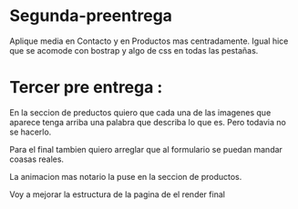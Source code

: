 # Segunda-preentrega

Aplique media en Contacto y en Productos mas centradamente. Igual hice que se acomode con bostrap y algo de css en todas las pestañas.




# Tercer pre entrega :

En la seccion de preductos quiero que cada una de las imagenes que aparece tenga arriba una palabra que describa lo que es. Pero todavia no se hacerlo.

Para el final tambien quiero arreglar que al formulario se puedan mandar coasas reales.

La animacion mas notario la puse en la seccion de productos.


Voy a mejorar la estructura de la pagina de el render final